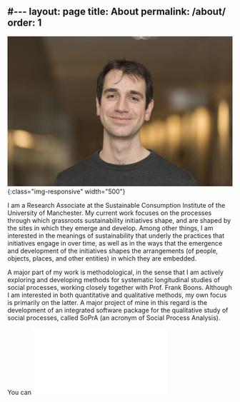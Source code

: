 #---
layout: page
title: About
permalink: /about/
order: 1
---

![Me](/assets/images/Me.png){:class="img-responsive" width="500"}

I am a Research Associate at the Sustainable Consumption Institute of the University of Manchester. My current work focuses on the processes through which grassroots sustainability initiatives shape, and are shaped by the sites in which they emerge and develop. Among other things, I am interested in the meanings of sustainability that underly the practices that initiatives engage in over time, as well as in the ways that the emergence and development of the initiatives shapes the arrangements (of people, objects, places, and other entities) in which they are embedded. 

A major part of my work is methodological, in the sense that I am actively exploring and developing methods for systematic longitudinal studies of social processes, working closely together with Prof. Frank Boons. Although I am interested in both quantitative and qualitative methods, my own focus is primarily on the latter. A major project of mine in this regard is the development of an integrated software package for the qualitative study of social processes, called SoPrA (an acronym of Social Process Analysis).

You can ![download my CV here](/assets/documents/Wouter_Spekkink_CV_2018-07.pdf)
